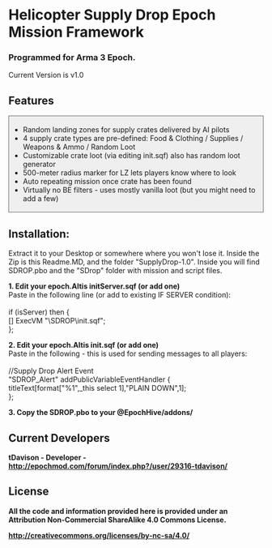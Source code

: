 <h1>Helicopter Supply Drop Epoch Mission Framework</h1>
<h3>Programmed for Arma 3 Epoch.</h3>

Current Version is v1.0

<h2>Features</h2>
<div style="padding: 4px; background: #efefef; border: 1px solid #666;">
<ul>
  <li>Random landing zones for supply crates delivered by AI pilots</li>
  <li>4 supply crate types are pre-defined: Food & Clothing / Supplies / Weapons & Ammo / Random Loot</li> 
  <li>Customizable crate loot (via editing init.sqf) also has random loot generator</li>
  <li>500-meter radius marker for LZ lets players know where to look</li>
  <li>Auto repeating mission once crate has been found</li>
  <li>Virtually no BE filters - uses mostly vanilla loot (but you might need to add a few)</li>
</ul>
</div>

<h2>Installation:</h2>
Extract it to your Desktop or somewhere where you won't lose it. Inside the Zip is this Readme.MD, and the folder "SupplyDrop-1.0". Inside you will find SDROP.pbo and the "SDrop" folder with mission and script files.

<strong>1. Edit your epoch.Altis initServer.sqf (or add one)</strong><br />
Paste in the following line (or add to existing IF SERVER condition):<br /><br />
if (isServer) then {<br />
	[] ExecVM "\SDROP\init.sqf";<br />
};

<strong>2. Edit your epoch.Altis init.sqf (or add one)</strong><br />
Paste in the following - this is used for sending messages to all players:<br /><br />
//Supply Drop Alert Event<br />
"SDROP_Alert" addPublicVariableEventHandler {<br />
	titleText[format["%1",_this select 1],"PLAIN DOWN",1];<br />
};

<strong>3. Copy the SDROP.pbo to your @EpochHive/addons/ 


<h2>Current Developers</h2>

tDavison - Developer - http://epochmod.com/forum/index.php?/user/29316-tdavison/

<h2>License</h2>

All the code and information provided here is provided under an Attribution Non-Commercial ShareAlike 4.0 Commons License.

http://creativecommons.org/licenses/by-nc-sa/4.0/
